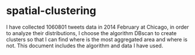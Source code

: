 # spatial-clustering
I have collected 1060801 tweets data in 2014 February at Chicago, in order to analyze their distributions, I choose the algorithm DBscan to create clusters so that I can find where is the most aggregated area and where is not. This document includes the algorithm and data I have used.

